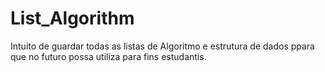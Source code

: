 # List_Algorithm

Intuito de guardar todas as listas de Algoritmo e estrutura de dados ppara que no futuro possa utiliza para fins estudantis.
